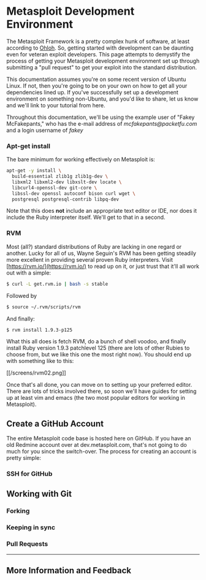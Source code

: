 # Metasploit Development Environment
The Metasploit Framework is a pretty complex hunk of software, at least according to [Ohloh](http://www.ohloh.net/p/metasploit). So, getting started with development can be daunting even for veteran exploit developers. This page attempts to demystify the process of getting your Metasploit development environment set up through submitting a "pull request" to get your exploit into the standard distribution.

This documentation assumes you're on some recent version of Ubuntu Linux. If not, then you're going to be on your own on how to get all your dependencies lined up. If you've successfully set up a development environment on something non-Ubuntu, and you'd like to share, let us know and we'll link to your tutorial from here.

Throughout this documentation, we'll be using the example user of "Fakey McFakepants," who has the e-mail address of _mcfakepants@packetfu.com_ and a login username of _fakey_

### Apt-get install

The bare minimum for working effectively on Metasploit is:
````bash
apt-get -y install \
  build-essential zlib1g zlib1g-dev \
  libxml2 libxml2-dev libxslt-dev locate \
  libcurl4-openssl-dev git-core \
  libssl-dev openssl autoconf bison curl wget \
  postgresql postgresql-contrib libpq-dev
````
Note that this does **not** include an appropriate text editor or IDE, nor does it include the Ruby interpreter itself. We'll get to that in a second.

### RVM

Most (all?) standard distributions of Ruby are lacking in one regard or another. Lucky for all of us, Wayne Seguin's RVM has been getting steadily more excellent in providing several proven Ruby interpreters. Visit [https://rvm.io/](https://rvm.io/) to read up on it, or just trust that it'll all work out with a simple:

````bash
$ curl -L get.rvm.io | bash -s stable
````

Followed by 

````bash
$ source ~/.rvm/scripts/rvm
````

And finally:

````bash
$ rvm install 1.9.3-p125
````

What this all does is fetch RVM, do a bunch of shell voodoo, and finally install Ruby version 1.9.3 patchlevel 125 (there are lots of other Rubies to choose from, but we like this one the most right now). You should end up with something like to this:

[[/screens/rvm02.png]]

Once that's all done, you can move on to setting up your preferred editor. There are lots of tricks involved there, so soon we'll have guides for setting up at least vim and emacs (the two most popular editors for working in Metasploit).

## Create a GitHub Account

The entire Metasploit code base is hosted here on GitHub. If you have an old Redmine account over at dev.metasploit.com, that's not going to do much for you since the switch-over. The process for creating an account is pretty simple:

###  SSH for GitHub

## Working with Git

### Forking

### Keeping in sync

### Pull Requests

***

## More lnformation and Feedback